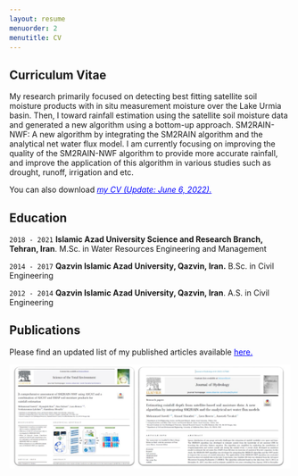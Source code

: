 ```yaml
---
layout: resume
menuorder: 2
menutitle: CV
---
```

## Curriculum Vitae

My research primarily focused on detecting best fitting satellite soil moisture products with in situ measurement moisture over the Lake Urmia basin. Then, I toward rainfall estimation using the satellite soil moisture data and generated a new algorithm using a bottom-up approach. 
SM2RAIN-NWF: A new algorithm by integrating the SM2RAIN algorithm and the analytical net water flux model. 
I am currently focusing on improving the quality of the SM2RAIN-NWF algorithm to provide more accurate rainfall, and improve the application of this algorithm in various studies such as drought, runoff, irrigation and etc.

You can also download *<a href="/assets//CV_MS_(June 06).pdf" style="color: blue; text-decoration: underline;text-decoration-style: line;">my CV (Update: June 6, 2022).</a>*

## Education

`2018 - 2021`
__Islamic Azad University Science and Research Branch, Tehran, Iran__.
M.Sc. in Water Resources Engineering and Management

`2014 - 2017`
__Qazvin Islamic Azad University, Qazvin, Iran.__
B.Sc. in Civil Engineering

`2012 - 2014`
__Qazvin Islamic Azad University, Qazvin, Iran__.
A.S. in Civil Engineering


## Publications
Please find an updated list of my published articles available <a href="https://scholar.google.com/citations?user=SI0yqk0AAAAJ&hl=en" style="color: blue;">here.</a> 


<img src="/assets//Publications.png" alt="Publications">



<!-- ### Footer

Last updated: May 2013 -->


